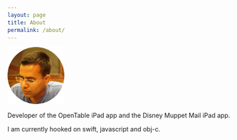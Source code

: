 ```yaml
---
layout: page
title: About
permalink: /about/
---
```


<img src="/images/me.png" style="height: 128px !important; width: 128px !important; margin: 0;"/>

<!-- I am an Entrepreneur, Product Designer,  iOS/OSX and JS Developer. -->

<!-- Previosly co-founded [Airwoot](http://airwoot.com) and [Kinesis.io](http://kinesis.io) -->

Developer of the OpenTable iPad app and the Disney Muppet Mail iPad app.

I am currently hooked on swift, javascript and obj-c.
